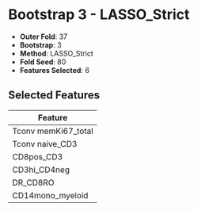 # Bootstrap 3 - LASSO_Strict

- **Outer Fold**: 37
- **Bootstrap**: 3
- **Method**: LASSO_Strict
- **Fold Seed**: 80
- **Features Selected**: 6

## Selected Features

| Feature |
|---------|
| Tconv memKi67_total |
| Tconv naive_CD3 |
| CD8pos_CD3 |
| CD3hi_CD4neg |
| DR_CD8RO |
| CD14mono_myeloid |
